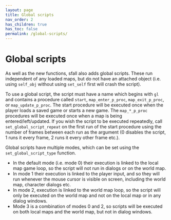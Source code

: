 ```yaml
---
layout: page
title: Global scripts
nav_order: 2
has_children: true
has_toc: false
permalink: /global-scripts/
---
```


# Global scripts

As well as the new functions, sfall also adds global scripts. These run independent of any loaded maps, but do not have an attached object (i.e. using `self_obj` without using `set_self` first will crash the script).

To use a global script, the script must have a name which begins with `gl` and contains a procedure called `start`, `map_enter_p_proc`, `map_exit_p_proc`, or `map_update_p_proc`. The start procedure will be executed once when the player loads a saved game or starts a new game. The `map_*_p_proc` procedures will be executed once when a map is being entered/left/updated. If you wish the script to be executed repeatedly, call `set_global_script_repeat` on the first run of the start procedure using the number of frames between each run as the argument (0 disables the script, 1 runs it every frame, 2 runs it every other frame etc.).

Global scripts have multiple modes, which can be set using the `set_global_script_type` function.
- In the default mode (i.e. mode 0) their execution is linked to the local map game loop, so the script will not run in dialogs or on the world map.
- In mode 1 their execution is linked to the player input, and so they will run whenever the mouse cursor is visible on screen, including the world map, character dialogs etc.
- In mode 2, execution is linked to the world map loop, so the script will only be executed on the world map and not on the local map or in any dialog windows.
- Mode 3 is a combination of modes 0 and 2, so scripts will be executed on both local maps and the world map, but not in dialog windows.

